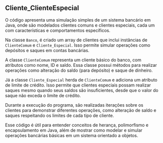 ## Cliente_ClienteEspecial

O código apresenta uma simulação simples de um sistema bancário em Java, onde são modelados clientes comuns e clientes especiais, cada um com características e comportamentos específicos.

Na classe `Banco`, é criado um array de clientes que inclui instâncias de `ClienteComum` e `Cliente_Especial`. Isso permite simular operações como depósitos e saques em contas bancárias.

A classe `ClienteComum` representa um cliente básico do banco, com atributos como nome, ID e saldo. Essa classe possui métodos para realizar operações como alteração do saldo (para depósito) e saque de dinheiro.

Já a classe `Cliente_Especial` herda de `ClienteComum` e adiciona um atributo de limite de crédito. Isso permite que clientes especiais possam realizar saques mesmo quando seus saldos são insuficientes, desde que o valor do saque não exceda o limite de crédito.

Durante a execução do programa, são realizadas iterações sobre os clientes para demonstrar diferentes operações, como alteração de saldo e saques respeitando os limites de cada tipo de cliente.

Esse código é útil para entender conceitos de herança, polimorfismo e encapsulamento em Java, além de mostrar como modelar e simular operações bancárias básicas em um sistema orientado a objetos.


